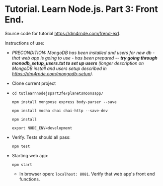 
# Tutorial. Learn Node.js. Part 3: Front End.

Source code for tutorial https://dm4rnde.com/frend-ex1.


Instructions of use:

- *PRECONDITION: MongoDB has been installed and users for new db - that 
web app is going to use - has been prepared -- ***try going through monodb_setup_users.txt to
set up users*** (longer description on MongoDB install and users setup described in https://dm4rnde.com/mongodb-setup).*

- Clone current project

- 	`cd tutlearnnodejspart3fe/planetsmoonsapp/`	
	
	`npm install mongoose express body-parser --save`
	
	`npm install mocha chai chai-http --save-dev`
	
	`npm install`
	
	`export NODE_ENV=development`

- Verify. Tests should all pass:

	`npm test`

- Starting web app:

	`npm start`
	
	- In browser open: `localhost: 8081`. Verify that web app's front end functions.
	   